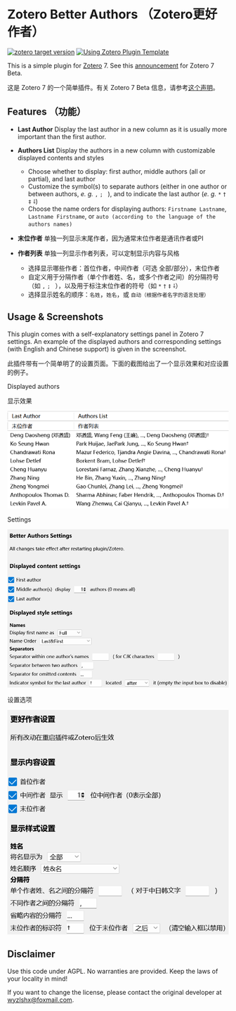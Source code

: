 # Zotero Better Authors （Zotero更好作者）

[![zotero target version](https://img.shields.io/badge/Zotero-7-green?style=flat-square&logo=zotero&logoColor=CC2936)](https://www.zotero.org)
[![Using Zotero Plugin Template](https://img.shields.io/badge/Using-Zotero%20Plugin%20Template-blue?style=flat-square&logo=github)](https://github.com/windingwind/zotero-plugin-template)

This is a simple plugin for [Zotero](https://www.zotero.org/) 7. See this [announcement](https://forums.zotero.org/discussion/105094/announcing-the-zotero-7-beta) for Zotero 7 Beta.

这是 Zotero 7 的一个简单插件。有关 Zotero 7 Beta 信息，请参考[这个声明](https://forums.zotero.org/discussion/105094/announcing-the-zotero-7-beta)。

## Features （功能）

- **Last Author** Display the last author in a new column as it is usually more important than the first author.
- **Authors List** Display the authors in a new column with customizable displayed contents and styles

  - Choose whether to display: first author, middle authors (all or partial), and last author
  - Customize the symbol(s) to separate authors (either in one author or between authors, _e. g._ `,` `;` ` `), and to indicate the last author (_e. g._ `*` `†` `‡` `⸸`)
  - Choose the name orders for displaying authors: `Firstname Lastname`, `Lastname Firstname`, or `auto (according to the language of the authors names)`

- **末位作者** 单独一列显示末尾作者，因为通常末位作者是通讯作者或PI
- **作者列表** 单独一列显示作者列表，可以定制显示内容与风格
  - 选择显示哪些作者：首位作者，中间作者（可选 全部/部分），末位作者
  - 自定义用于分隔作者（单个作者姓、名，或多个作者之间）的分隔符号（如 `,` `;` ` `），以及用于标注末位作者的符号（如 `*` `†` `‡` `⸸`）
  - 选择显示姓名的顺序：`名姓`，`姓名`，或 `自动（根据作者名字的语言处理）`

## Usage & Screenshots

This plugin comes with a self-explanatory settings panel in Zotero 7 settings. An example of the displayed authors and corresponding settings (with English and Chinese support) is given in the screenshot.

此插件带有一个简单明了的设置页面。下面的截图给出了一个显示效果和对应设置的例子。

Displayed authors

显示效果

![image](image_display.png)

Settings

![image_settings](image_settings_en.png)

设置选项

![image_settings](image_settings_cn.png)

## Disclaimer

Use this code under AGPL. No warranties are provided. Keep the laws of your locality in mind!

If you want to change the license, please contact the original developer at <wyzlshx@foxmail.com>.
